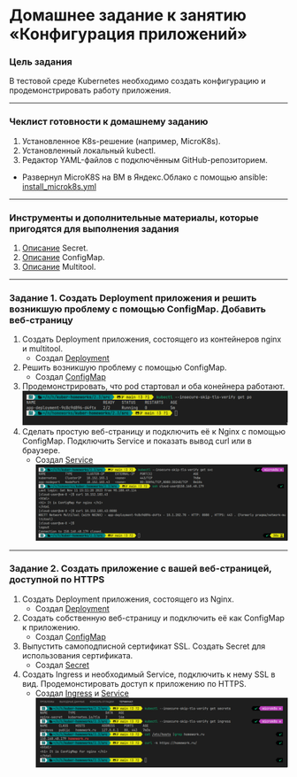 # Домашнее задание к занятию «Конфигурация приложений»

### Цель задания

В тестовой среде Kubernetes необходимо создать конфигурацию и продемонстрировать работу приложения.

------

### Чеклист готовности к домашнему заданию

1. Установленное K8s-решение (например, MicroK8s).
2. Установленный локальный kubectl.
3. Редактор YAML-файлов с подключённым GitHub-репозиторием.

* Развернул MicroK8S на ВМ в Яндекc.Облако с помощью ansible: [install_microk8s.yml](../1.1/playbook/install_microk8s.yml)
------

### Инструменты и дополнительные материалы, которые пригодятся для выполнения задания

1. [Описание](https://kubernetes.io/docs/concepts/configuration/secret/) Secret.
2. [Описание](https://kubernetes.io/docs/concepts/configuration/configmap/) ConfigMap.
3. [Описание](https://github.com/wbitt/Network-MultiTool) Multitool.

------

### Задание 1. Создать Deployment приложения и решить возникшую проблему с помощью ConfigMap. Добавить веб-страницу

1. Создать Deployment приложения, состоящего из контейнеров nginx и multitool.
   * Создал [Deployment](./src/app-deployment.ymlc)
2. Решить возникшую проблему с помощью ConfigMap.
   * Создал [ConfigMap](./src/cmap.yml)
3. Продемонстрировать, что pod стартовал и оба конейнера работают.
   ![](img/131.png)
4. Сделать простую веб-страницу и подключить её к Nginx с помощью ConfigMap. Подключить Service и показать вывод curl или в браузере.
   * Создал [Service](./src/app-service.yml)
   ![](img/141.png)

------

### Задание 2. Создать приложение с вашей веб-страницей, доступной по HTTPS 

1. Создать Deployment приложения, состоящего из Nginx.
   * Создал [Deployment](./src/nginx.yml)
2. Создать собственную веб-страницу и подключить её как ConfigMap к приложению.
   * Создал [ConfigMap](./src/cmap.yml)
3. Выпустить самоподписной сертификат SSL. Создать Secret для использования сертификата.
   * Создал [Secret](./src/nginx-secret.yml)
4. Создать Ingress и необходимый Service, подключить к нему SSL в вид. Продемонстировать доступ к приложению по HTTPS.
   * Создал [Ingress](./src/ingress.yml) и [Service](./src/nginx_svc.yaml)
    ![](img/241.png)